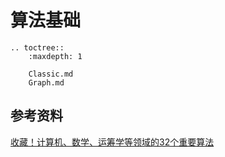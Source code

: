 # 算法基础

```eval_rst
.. toctree::
    :maxdepth: 1

    Classic.md
    Graph.md
```

## 参考资料
[收藏！计算机、数学、运筹学等领域的32个重要算法](https://mp.weixin.qq.com/s/CncXQ_TFxC1rccjm0_zMOw)